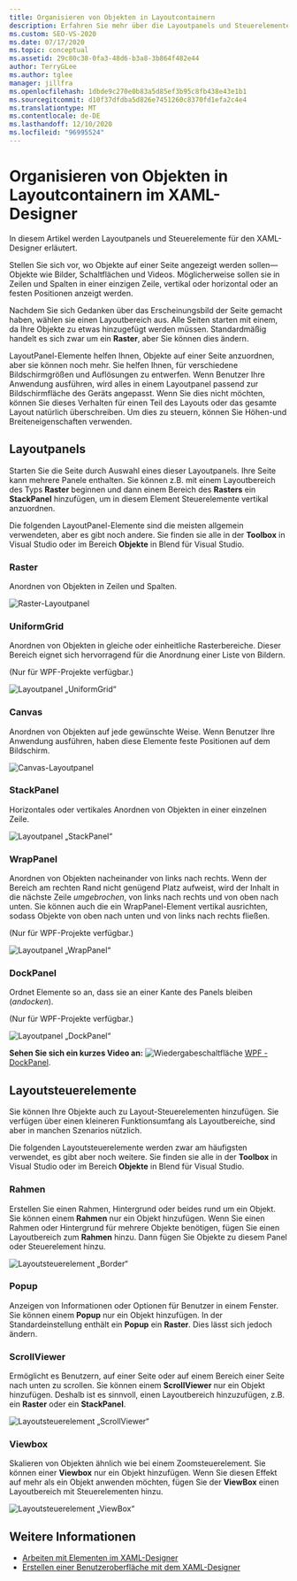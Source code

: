 ```yaml
---
title: Organisieren von Objekten in Layoutcontainern
description: Erfahren Sie mehr über die Layoutpanels und Steuerelemente in XAML-Designer, die zum Anordnen von Objekten auf einer Seite verwendet werden, z. b. Raster, Canvas, Rahmen und Viewbox.
ms.custom: SEO-VS-2020
ms.date: 07/17/2020
ms.topic: conceptual
ms.assetid: 29c80c38-0fa3-48d6-b3a8-3b864f482e44
author: TerryGLee
ms.author: tglee
manager: jillfra
ms.openlocfilehash: 1dbde9c270e0b83a5d85ef3b95c8fb438e43e1b1
ms.sourcegitcommit: d10f37dfdba5d826e7451260c8370fd1efa2c4e4
ms.translationtype: MT
ms.contentlocale: de-DE
ms.lasthandoff: 12/10/2020
ms.locfileid: "96995524"
---
```

# <a name="organize-objects-into-layout-containers-in-xaml-designer"></a>Organisieren von Objekten in Layoutcontainern im XAML-Designer

In diesem Artikel werden Layoutpanels und Steuerelemente für den XAML-Designer erläutert.

Stellen Sie sich vor, wo Objekte auf einer Seite angezeigt werden sollen&mdash;Objekte wie Bilder, Schaltflächen und Videos. Möglicherweise sollen sie in Zeilen und Spalten in einer einzigen Zeile, vertikal oder horizontal oder an festen Positionen anzeigt werden.

Nachdem Sie sich Gedanken über das Erscheinungsbild der Seite gemacht haben, wählen sie einen Layoutbereich aus. Alle Seiten starten mit einem, da Ihre Objekte zu etwas hinzugefügt werden müssen. Standardmäßig handelt es sich zwar um ein **Raster**, aber Sie können dies ändern.

LayoutPanel-Elemente helfen Ihnen, Objekte auf einer Seite anzuordnen, aber sie können noch mehr. Sie helfen Ihnen, für verschiedene Bildschirmgrößen und Auflösungen zu entwerfen. Wenn Benutzer Ihre Anwendung ausführen, wird alles in einem Layoutpanel passend zur Bildschirmfläche des Geräts angepasst. Wenn Sie dies nicht möchten, können Sie dieses Verhalten für einen Teil des Layouts oder das gesamte Layout natürlich überschreiben. Um dies zu steuern, können Sie Höhen-und Breiteneigenschaften verwenden.

## <a name="layout-panels"></a>Layoutpanels

Starten Sie die Seite durch Auswahl eines dieser Layoutpanels. Ihre Seite kann mehrere Panele enthalten. Sie können z.B. mit einem Layoutbereich des Typs **Raster** beginnen und dann einem Bereich des **Rasters** ein **StackPanel** hinzufügen, um in diesem Element Steuerelemente vertikal anzuordnen.

Die folgenden LayoutPanel-Elemente sind die meisten allgemein verwendeten, aber es gibt noch andere. Sie finden sie alle in der **Toolbox** in Visual Studio oder im Bereich **Objekte** in Blend für Visual Studio.

### <a name="grid"></a>Raster

Anordnen von Objekten in Zeilen und Spalten.

![Raster-Layoutpanel](../designers/media/98b234b2-ac3b-441f-9136-98375fee87b7.png)

### <a name="uniformgrid"></a>UniformGrid

Anordnen von Objekten in gleiche oder einheitliche Rasterbereiche. Dieser Bereich eignet sich hervorragend für die Anordnung einer Liste von Bildern.

(Nur für WPF-Projekte verfügbar.)

![Layoutpanel „UniformGrid“](../designers/media/928b9284-a7e8-4678-875a-656b80b78076.png)

### <a name="canvas"></a>Canvas

Anordnen von Objekten auf jede gewünschte Weise. Wenn Benutzer Ihre Anwendung ausführen, haben diese Elemente feste Positionen auf dem Bildschirm.

![Canvas-Layoutpanel](../designers/media/e1ae27f0-3a57-454e-b580-877dcea8836d.png)

### <a name="stackpanel"></a>StackPanel

Horizontales oder vertikales Anordnen von Objekten in einer einzelnen Zeile.

![Layoutpanel „StackPanel“](../designers/media/a85a7b57-b0a8-495e-b985-f0291e41d093.png)

### <a name="wrappanel"></a>WrapPanel

Anordnen von Objekten nacheinander von links nach rechts. Wenn der Bereich am rechten Rand nicht genügend Platz aufweist, wird der Inhalt in die nächste Zeile *umgebrochen*, von links nach rechts und von oben nach unten. Sie können auch die ein WrapPanel-Element vertikal ausrichten, sodass Objekte von oben nach unten und von links nach rechts fließen.

(Nur für WPF-Projekte verfügbar.)

![Layoutpanel „WrapPanel“](../designers/media/b1c415fb-9a32-4a18-aa0b-308fca994ac9.png)

### <a name="dockpanel"></a>DockPanel

Ordnet Elemente so an, dass sie an einer Kante des Panels bleiben (*andocken*).

(Nur für WPF-Projekte verfügbar.)

![Layoutpanel „DockPanel“](../designers/media/72d46b58-9a49-4dd5-8af7-6843c0440226.png)

**Sehen Sie sich ein kurzes Video an:** ![Wiedergabeschaltfläche](../designers/media/bldadminconsoleinitialconfigicon.PNG) [WPF - DockPanel](https://www.youtube.com/watch?v=EBH_OIM-zPo).

## <a name="layout-controls"></a>Layoutsteuerelemente

Sie können Ihre Objekte auch zu Layout-Steuerelementen hinzufügen. Sie verfügen über einen kleineren Funktionsumfang als Layoutbereiche, sind aber in manchen Szenarios nützlich.

Die folgenden Layoutsteuerelemente werden zwar am häufigsten verwendet, es gibt aber noch weitere. Sie finden sie alle in der **Toolbox** in Visual Studio oder im Bereich **Objekte** in Blend für Visual Studio.

### <a name="border"></a>Rahmen

Erstellen Sie einen Rahmen, Hintergrund oder beides rund um ein Objekt. Sie können einem **Rahmen** nur ein Objekt hinzufügen. Wenn Sie einen Rahmen oder Hintergrund für mehrere Objekte benötigen, fügen Sie einen Layoutbereich zum **Rahmen** hinzu. Dann fügen Sie Objekte zu diesem Panel oder Steuerelement hinzu.

![Layoutsteuerelement „Border“](../designers/media/e761238b-99fd-43c5-bbc4-57538b8289ff.png)

### <a name="popup"></a>Popup

Anzeigen von Informationen oder Optionen für Benutzer in einem Fenster. Sie können einem **Popup** nur ein Objekt hinzufügen. In der Standardeinstellung enthält ein **Popup** ein **Raster**. Dies lässt sich jedoch ändern.

### <a name="scrollviewer"></a>ScrollViewer

Ermöglicht es Benutzern, auf einer Seite oder auf einem Bereich einer Seite nach unten zu scrollen. Sie können einem **ScrollViewer** nur ein Objekt hinzufügen. Deshalb ist es sinnvoll, einen Layoutbereich hinzuzufügen, z.B. ein **Raster** oder ein **StackPanel**.

![Layoutsteuerelement „ScrollViewer“](../designers/media/06b326d4-f23d-41a6-b26b-e1aff37572a7.png)

### <a name="viewbox"></a>Viewbox

Skalieren von Objekten ähnlich wie bei einem Zoomsteuerelement. Sie können einer **Viewbox** nur ein Objekt hinzufügen. Wenn Sie diesen Effekt auf mehr als ein Objekt anwenden möchten, fügen Sie der **ViewBox** einen Layoutbereich mit Steuerelementen hinzu.

![Layoutsteuerelement „ViewBox“](../designers/media/f5b13c66-d918-4141-8a16-bd8f8628687a.png)

## <a name="see-also"></a>Weitere Informationen

- [Arbeiten mit Elementen im XAML-Designer](../xaml-tools/working-with-elements-in-xaml-designer.md)
- [Erstellen einer Benutzeroberfläche mit dem XAML-Designer](../xaml-tools/creating-a-ui-by-using-xaml-designer-in-visual-studio.md)
